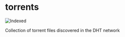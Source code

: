 torrents 
========
![Indexed](https://img.shields.io/badge/indexed-197705-blue)

Collection of torrent files discovered in the DHT network
